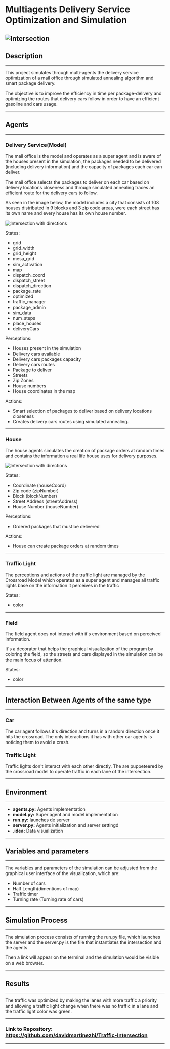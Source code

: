 # Multiagents Delivery Service Optimization and Simulation

## ![Intersection](images/mapFromTop.png)

## Description

---

This project simulates through multi-agents the delivery service optimization of a mail office through simulated annealing algorithm and smart package delivery.

The objective is to improve the efficiency in time per package-delivery and optimizing the routes that delivery cars follow in order to have an efficient gasoline and cars usage.

---

## Agents

---

### **Delivery Service(Model)**

The mail office is the model and operates as a super agent and is aware of the houses present in the simulation, the packages needed to be delivered (including delivery information) and the capacity of packages each car can deliver.

The mail office selects the packages to deliver on each car based on delivery locations closeness and through simulated annealing traces an efficient route for the delivery cars to follow.

As seen in the image below, the model includes a city that consists of 108 houses distributed in 9 blocks and 3 zip code areas, were each street has its own name and every house has its own house number.

![Intersection with directions](photos/../images/mapFromSide.png)

States:

- grid
- grid_width
- grid_height
- mesa_grid
- sim_activation
- map
- dispatch_coord
- dispatch_street
- dispatch_direction
- package_rate
- optimized
- traffic_manager
- package_admin
- sim_data
- num_steps
- place_houses
- deliveryCars

Perceptions:

- Houses present in the simulation
- Delivery cars available
- Delivery cars packages capacity
- Delivery cars routes
- Package to deliver
- Streets
- Zip Zones
- House numbers
- House coordinates in the map

Actions:

- Smart selection of packages to deliver based on delivery locations closeness
- Creates delivery cars routes using simulated annealing.

---

### **House**

The house agents simulates the creation of package orders at random times and contains the information a real life house uses for delivery purposes.

![Intersection with directions](photos/../images/house.png)

States:

- Coordinate (houseCoord)
- Zip code (zipNumber)
- Block (blockNumber)
- Street Address (streetAddress)
- House Number (houseNumber)

Perceptions:

- Ordered packages that must be delivered

Actions:

- House can create package orders at random times

---

### **Traffic Light**

The perceptions and actions of the traffic light are managed by the Crossroad Model which operates as a super agent and manages all traffic lights base on the information it perceives in the traffic

States:

- color

---

### **Field**

The field agent does not interact with it's environment based on perceived information.

It's a decorator that helps the graphical visualization of the program by coloring the field, so the streets and cars displayed in the simulation can be the main focus of attention.

States:

- color

---

## Interaction Between Agents of the same type

---

### **Car**

The car agent follows it's direction and turns in a random direction once it hits the crossroad. The only interactions it has with other car agents is noticing them to avoid a crash.

### **Traffic Light**

Traffic lights don't interact with each other directly. The are puppeteered by the crossroad model to operate traffic in each lane of the intersection.

---

## Environment

---

- **agents.py:** Agents implementation
- **model.py:** Super agent and model implementation
- **run.py:** launches de server
- **server.py:** Agents initialization and server settingd
- **.idea:** Data visualization

---

## Variables and parameters

---

The variables and parameters of the simulation can be adjusted from the graphical user interface of the visualization, which are:

- Number of cars
- Half Length(dimentions of map)
- Traffic timer
- Turning rate (Turning rate of cars)

---

## Simulation Process

---

The simulation process consists of running the run.py file, which launches the server and the server.py is the file that instantiates the intersection and the agents.

Then a link will appear on the terminal and the simulation would be visible on a web browser.

---

## Results

---

The traffic was optimized by making the lanes with more traffic a priority and allowing a traffic light change when there was no traffic in a lane and the traffic light color was green.

---

### Link to Repository: https://github.com/davidmartinezhi/Traffic-Intersection

---
